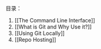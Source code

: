 目录：
1. [[The Command Line Interface]]
2. [[What is Git and Why Use it?]]
3. [[Using Git Locally]]
4. [[Repo Hosting]]

